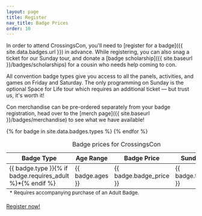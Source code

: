 ```yaml
---
layout: page
title: Register
nav_title: Badge Prices
order: 10
---
```


In order to attend CrossingsCon, you'll need to [register for a badge]({{ site.data.badges.url }}) in advance. While registering, you can also snag a ticket for our Sunday tour, and donate a [badge scholarship]({{ site.baseurl }}/badges/scholarships) for a cousin who needs help coming to con.

All convention badge types give you access to all the panels, activities, and games on Friday and Saturday. The only programming on Sunday is the optional Space for Life tour which requires an additional ticket &mdash; but trust us, it's worth it!

Con merchandise can be pre-ordered separately from your badge registration, head over to the [merch page]({{ site.baseurl }}/badges/merchandise) to see what we have available!

<table class="table">
  <caption class="sr-only">Badge prices for CrossingsCon</caption>
  <thead><tr>
    <th>Badge Type</th>
    <th>Age Range</th>
    <th>Badge Price</th>
    <th>Sunday Tour</th>
  </tr></thead>
  <tbody>
    {% for badge in site.data.badges.types %}
    <tr>
      <td>{{ badge.type }}{% if badge.requires_adult %}*{% endif %}</td>
      <td>{{ badge.ages }}</td>
      <td>{{ badge.badge_price }}</td>
      <td>{{ badge.tour_price }}</td>
    </tr>
    {% endfor %}
  </tbody>
  <tfoot>
    <tr>
      <td colspan="4"><small>* Requires accompanying purchase of an Adult Badge.</small></td>
    </tr>
  </tfoot>
</table>

<p class="text-center">
  <a class="btn btn-lg btn-success" href="{{ site.data.badges.url }}" target="_blank">Register now!</a>
</p>
